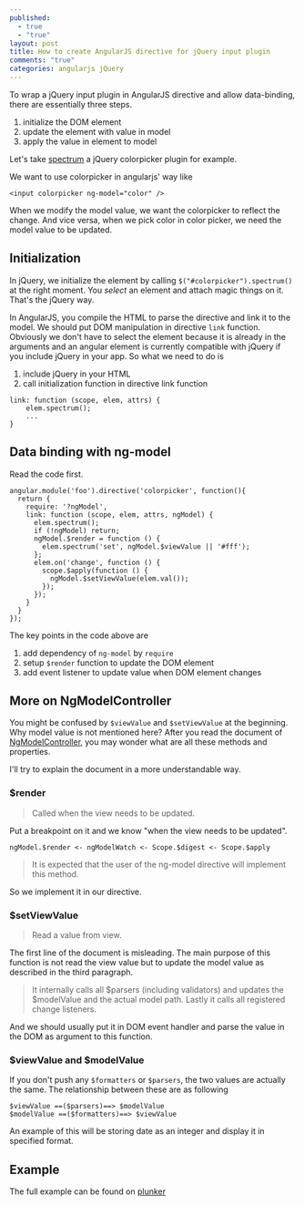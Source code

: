 ```yaml
---
published: 
  - true
  - "true"
layout: post
title: How to create AngularJS directive for jQuery input plugin
comments: "true"
categories: angularjs jQuery
---
```


To wrap a jQuery input plugin in AngularJS directive and allow data-binding, there are essentially three steps.

1. initialize the DOM element
2. update the element with value in model
3. apply the value in element to model

Let's take [spectrum](http://bgrins.github.io/spectrum) a jQuery colorpicker plugin for example.

We want to use colorpicker in angularjs' way like

```
<input colorpicker ng-model="color" />
```
When we modify the model value, we want the colorpicker to reflect the change. And vice versa, when we pick color in color picker, we need the model value to be updated.

## Initialization

In jQuery, we initialize the element by calling `$("#colorpicker").spectrum()` at the right moment. You *select* an element and attach magic things on it. That's the jQuery way.

In AngularJS, you compile the HTML to parse the directive and link it to the model. We should put DOM manipulation in directive `link` function. Obviously we don't have to select the element because it is already in the arguments and an angular element is currently compatible with jQuery if you include jQuery in your app. So what we need to do is

1. include jQuery in your HTML
2. call initialization function in directive link function

```
link: function (scope, elem, attrs) {
	elem.spectrum();
    ...
}
```

## Data binding with ng-model

Read the code first.

```
angular.module('foo').directive('colorpicker', function(){
  return {
    require: '?ngModel',
    link: function (scope, elem, attrs, ngModel) {
      elem.spectrum();
      if (!ngModel) return;
      ngModel.$render = function () {
        elem.spectrum('set', ngModel.$viewValue || '#fff');
      };
      elem.on('change', function () {
        scope.$apply(function () {
          ngModel.$setViewValue(elem.val());
        });
      });
    }
  }
});
```
The key points in the code above are

1. add dependency of `ng-model` by `require`
2. setup `$render` function to update the DOM element
3. add event listener to update value when DOM element changes

## More on NgModelController

You might be confused by `$viewValue` and `$setViewValue` at the beginning. Why model value is not mentioned here? After you read the document of [NgModelController](http://docs.angularjs.org/api/ng.directive:ngModel.NgModelController), you may wonder what are all these methods and properties.

I'll try to explain the document in a more understandable way.

### $render

> Called when the view needs to be updated.

Put a breakpoint on it and we know "when the view needs to be updated".

`ngModel.$render <- ngModelWatch <- Scope.$digest <- Scope.$apply`
 
> It is expected that the user of the ng-model directive will implement this method.

So we implement it in our directive.

### $setViewValue

> Read a value from view.

The first line of the document is misleading. The main purpose of this function is not read the view value but to update the model value as described in the third paragraph.

> It internally calls all $parsers (including validators) and updates the $modelValue and the actual model path. Lastly it calls all registered change listeners.

And we should usually put it in DOM event handler and parse the value in the DOM as argument to this function.

### $viewValue and $modelValue

If you don't push any `$formatters` or `$parsers`, the two values are actually the same. The relationship between these are as following

```
$viewValue ==($parsers)==> $modelValue
$modelValue ==($formatters)==> $viewValue
```

An example of this will be storing date as an integer and display it in specified format.

## Example

The full example can be found on [plunker](http://www.plnkr.co/edit/UIO0V2?p=preview)